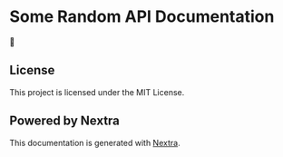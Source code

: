# Some Random API Documentation

👋

## License

This project is licensed under the MIT License.

## Powered by Nextra

This documentation is generated with [Nextra](https://nextra.site).

